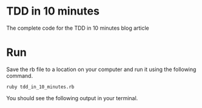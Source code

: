 # TDD in 10 minutes
The complete code for the TDD in 10 minutes blog article

# Run
Save the rb file to a location on your computer and run it using the following command.

`ruby tdd_in_10_minutes.rb`

You should see the following output in your terminal.

```

```
